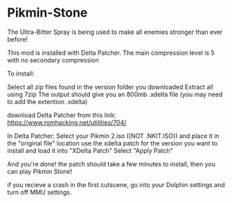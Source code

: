 # Pikmin-Stone
The Ultra-Bitter Spray is being used to make all enemies stronger than ever before!

This mod is installed with Delta Patcher. The main compression level is 5 with no secondary compression

To install:

Select all zip files found in the version folder you downloaded
Extract all using 7zip
The output should give you an 800mb .xdelta file (you may need to add the extention .xdelta)

download Delta Patcher from this link: https://www.romhacking.net/utilities/704/

In Delta Patcher:
Select your Pikmin 2.iso ((NOT .NKIT.ISO)) and place it in the "original file" location
use the xdelta patch for the version you want to install and load it into "XDelta Patch"
Select "Apply Patch"

And you're done! the patch should take a few minutes to install, then you can play Pikmin Stone!

if you recieve a crash in the first cutscene, go into your Dolphin settings and turn off MMU settings.
